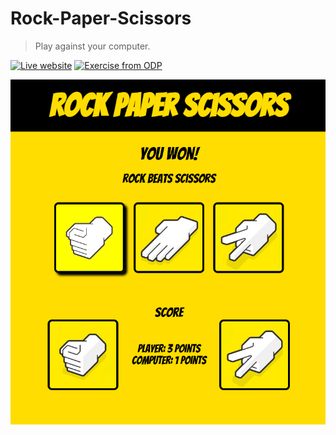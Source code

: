 # Rock-Paper-Scissors

> Play against your computer.

[![Live website][url-image]][url]
[![Exercise from ODP][odp-url-image]][odp-url]

<p align="center">
    <img src="game.png" alt="Rock-Paper-Scissors Game" width="600">
</p>

<!-- Markdown link & img dfn's -->
[url]: https://raphss.github.io/Rock-Paper-Scissors
[odp-url]: https://www.theodinproject.com
[url-image]: https://img.shields.io/badge/Live_Website-gold
[odp-url-image]: https://img.shields.io/badge/Exercise_from_The_Odin_Project-darkblue
